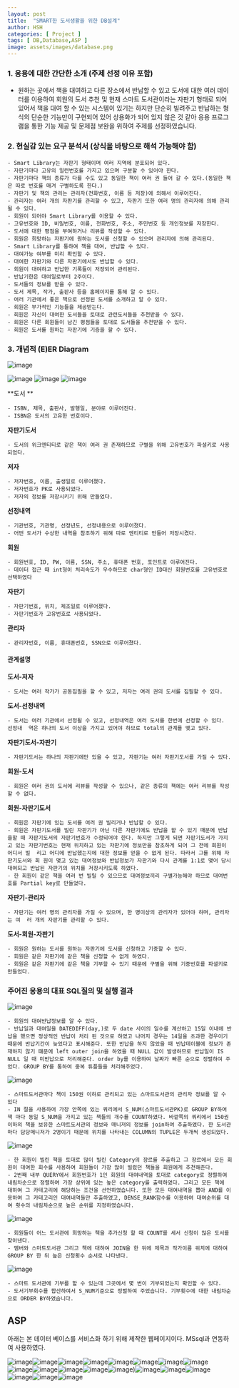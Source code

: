 ```yaml
---
layout: post
title:  "SMART한 도서생활을 위한 DB설계"
author: HSH
categories: [ Project ]
tags: [ DB,Database,ASP ]
image: assets/images/database.png
---
```

### 1. 응용에 대한 간단한 소개 (주제 선정 이유 포함) 
  - 원하는 곳에서 책을 대여하고 다른 장소에서 반납할 수 있고 도서에 대한 여러 데이터를 이용하여 회원의 도서 추천 및 현재 스마트 도서관이라는 자판기 형태로 되어있어서 책을 대여 할 수 있는 시스템이 있기는 하지만 단순히 빌려주고 반납하는 형식의 단순한 기능만이 구현되어 있어 상용화가 되어 있지 않은 것 같아 응용 프로그램을 통한 기능 제공 및 문제점 보완을 위하여 주제를 선정하였습니다.

### 2. 현실감 있는 요구 분석서 (상식을 바탕으로 해석 가능해야 함)
	- Smart Library는 자판기 형태이며 여러 지역에 분포되어 있다.
    - 자판기마다 고유의 일련번호를 가지고 있으며 구분할 수 있어야 한다.
    - 자판기마다 책의 종류가 다를 수도 있고 동일한 책이 여러 권 들어 갈 수 있다.(동일한 책은 따로 번호를 매겨 구별하도록 한다.)
    - 자판기 및 책의 관리는 관리자(전화번호, 이름 등 저장)에 의해서 이루어진다.
    - 관리자는 여러 개의 자판기를 관리할 수 있고, 자판기 또한 여러 명의 관리자에 의해 관리될 수 있다.
    - 회원이 되어야 Smart Library를 이용할 수 있다.
    - 고유번호와 ID, 비밀번호, 이름, 전화번호, 주소, 주민번호 등 개인정보를 저장한다.
    - 도서에 대한 평점을 부여하거나 리뷰를 작성할 수 있다.
    - 회원은 희망하는 자판기에 원하는 도서를 신청할 수 있으며 관리자에 의해 관리된다.
    - Smart Library를 통하여 책을 대여, 반납할 수 있다.
    - 대여가능 여부를 미리 확인할 수 있다.
    - 대여한 자판기와 다른 자판기에서도 반납할 수 있다.
    - 회원이 대여하고 반납한 기록들이 저장되어 관리된다.
    - 반납기한은 대여일로부터 2주이다.
    - 도서들의 정보를 받을 수 있다.
    - 도서 제목, 작가, 출판사 등을 홈페이지를 통해 알 수 있다.
    - 여러 기관에서 좋은 책으로 선정된 도서를 소개하고 알 수 있다.
    - 회원은 부가적인 기능들을 제공받는다.
    - 회원은 자신이 대여한 도서들을 토대로 관련도서들을 추천받을 수 있다.
    - 회원은 다른 회원들이 남긴 평점들을 토대로 도서들을 추천받을 수 있다.
    - 회원은 도서를 원하는 자판기에 기증을 할 수 있다.

### 3. 개념적 (E)ER Diagram
 ![image](../assets/images/project/Database/diagram.png)

 ![image](../assets/images/project/Database/1.png)
 ![image](../assets/images/project/Database/2.png)
 ![image](../assets/images/project/Database/3.png)

**도서 **

	- ISBN, 제목, 출판사, 발행일, 분야로 이루어진다.
	- ISBN은 도서의 고유한 번호이다.

**자판기도서**

	- 도서의 위크엔티티로 같은 책이 여러 권 존재하므로 구별을 위해 고유번호가 파셜키로 사용되었다.

**저자**

	- 저자번호, 이름, 출생일로 이루어졌다.
	- 저자번호가 PK로 사용되었다.
	- 저자의 정보를 저장시키기 위해 만들었다.

**선정내역**

	- 기관번호, 기관명, 선정년도, 선정내용으로 이루어졌다.
	- 어떤 도서가 수상한 내역을 참조하기 위해 따로 엔티티로 만들어 저장시켰다.

**회원**

	- 회원번호, ID, PW, 이름, SSN, 주소, 휴대폰 번호, 포인트로 이루어진다.
	- 데이터 접근 때 int형이 처리속도가 우수하므로 char형인 ID대신 회원번호를 고유번호로 선택하였다

**자판기**

	- 자판기번호, 위치, 제조일로 이루어졌다.
	- 자판기번호가 고유번호로 사용되었다.

**관리자**

	- 관리자번호, 이름, 휴대폰번호, SSN으로 이루어졌다.


#### 관계설명

**도서-저자**

	- 도서는 여러 작가가 공동집필을 할 수 있고, 저자는 여러 권의 도서를 집필할 수 있다.

**도서-선정내역**

	- 도서는 여러 기관에서 선정될 수 있고, 선정내역은 여러 도서를 한번에 선정할 수 있다. 선정내	역은 하나의 도서 이상을 가지고 있어야 하므로 total의 관계를 맺고 있다.

**자판기도서-자판기**

	- 자판기도서는 하나의 자판기에만 있을 수 있고, 자판기는 여러 자판기도서를 가질 수 있다.

**회원-도서**

	- 회원은 여러 권의 도서에 리뷰를 작성할 수 있으나, 같은 종류의 책에는 여러 리뷰를 작성할 수 없다.

**회원-자판기도서**

	- 회원은 자판기에 있는 도서를 여러 권 빌리거나 반납할 수 있다.
	- 회원은 자판기도서를 빌린 자판기가 아닌 다른 자판기에도 반납을 할 수 있기 때문에 반납을할 때 자판기도서의 자판기번호가 수정되어야 한다. 하지만 그렇게 되면 자판기도서가 가지고 있는 자판기번호는 현재 위치하고 있는 자판기에 정보만을 참조하게 되어 그 전에 회원이 어디서 빌	리고 어디에 반납했는지에 대한 정보를 얻을 수 없게 된다. 따라서 그를 위해 자판기도서와 회	원이 맺고 있는 대여정보와 반납정보가 자판기와 다시 관계를 1:1로 맺어 당시 대여되고 반납된 자판기의 위치를 저장시키도록 하였다.
	- 한 회원이 같은 책을 여러 번 빌릴 수 있으므로 대여정보끼리 구별가능해야 하므로 대여번호를 Partial key로 만들었다.

**자판기-관리자**

	- 자판기는 여러 명의 관리자를 가질 수 있으며, 한 명이상의 관리자가 있어야 하며, 관리자는 여	러 개의 자판기를 관리할 수 있다.

**도서-회원-자판기**

	- 회원은 원하는 도서를 원하는 자판기에 도서를 신청하고 기증할 수 있다.
	- 회원은 같은 자판기에 같은 책을 신청할 수 없게 하였다.
	- 회원은 같은 자판기에 같은 책을 기부할 수 있기 때문에 구별을 위해 기증번호를 파셜키로 만들었다.


### 주어진 응용의 대표 SQL질의 및 실행 결과

 ![image](../assets/images/project/Database/SQL1.png)

	- 회원의 대여반납정보를 알 수 있다.
	- 반납일과 대여일을 DATEDIFF(day,)로 두 date 사이의 일수를 계산하고 15일 이내에 반납을 했으면 정상적인 반납이 처리 된 것으로 하였고 나머지 경우는 14일을 초과한 경우이기 때문에 반납기간이 늦었다고 표시해준다. 또한 반납을 하지 않았을 때 반납테이블에 정보가 존재하지 않기 떄문에 left outer join을 하였을 때 NULL 값이 발생하므로 반납일이 IS NULL 일 때 미반납으로 처리해준다. order by를 이용하여 날짜가 빠른 순으로 정렬하여 주었다. GROUP BY를 통하여 중복 튜플들을 처리해주었다.

 ![image](../assets/images/project/Database/SQL2.png)

	- 스마트도서관마다 책이 150권 이하로 관리되고 있는 스마트도서관의 관리자 정보를 알 수 있다
	- IN 절을 사용하여 가장 안쪽에 있는 쿼리에서 S_NUM(스마트도서관PK)로 GROUP BY하여 책 마다 동일 S_NUM을 가지고 있는 책들의 개수를 COUNT하였다. 바깥쪽의 쿼리에서 150권 이하의 책을 보유한 스마트도서관의 정보와 매니저의 정보를 join하여 추출하였다. 한 도서관마다 담당매니저가 2명이기 때문에 위치를 나타내는 COLUMN의 TUPLE은 두개씩 생성되었다.


 ![image](../assets/images/project/Database/SQL3.png)

	- 한 회원이 빌린 책을 토대로 많이 빌린 Category의 장르를 추출하고 그 장르에서 모든 회원이 대여한 회수를 사용하여 회원들이 가장 많이 빌렸던 책들을 회원에게 추천해준다.
	- 2번째 내부 QUERY에서 회원번호가 1인 회원의 대여내역을 토대로 category로 정렬하여 내림차순으로 정렬하여 가장 상위에 있는 높은 category를 출력하였다. 그리고 모든 책에 대하여 그 카테고리에 해당하는 조건을 선언하였습니다. 또한 모든 대여내역을 뽑아 AND를 이용하여 그 카테고리인 대여내역들만 추출하였고, DENSE_RANK함수를 이용하여 대여순위를 대여 횟수의 내림차순으로 높은 순위를 지정하였습니다.

 ![image](../assets/images/project/Database/SQL4.png)

	- 회원들이 어느 도서관에 희망하는 책을 추가신청 할 때 COUNT를 세서 신청이 많은 도서를 찾아낸다. 	
	- 멤버와 스마트도서관 그리고 책에 대하여 JOIN을 한 뒤에 제목과 작가이름 위치에 대하여 GROUP BY 한 뒤 높은 신청횟수 순서로 나타낸다.

 ![image](../assets/images/project/Database/SQL5.png)
 
	- 스마트 도서관에 기부를 할 수 있는데 그곳에서 몇 번이 기부되었는지 확인할 수 있다.
	- 도서기부회수를 합산하여서 S_NUM기준으로 정렬하여 주었습니다. 기부횟수에 대한 내림차순으로 ORDER BY하였습니다.


## ASP
아래는 본 데이터 베이스를 서비스화 하기 위해 제작한 웹페이지이다.
MSsql과 연동하여 사용하였다.

![image](../assets/images/project/Database/ASP1.png)![image](../assets/images/project/Database/ASP2.png)![image](../assets/images/project/Database/ASP3.png)![image](../assets/images/project/Database/ASP4.png)![image](../assets/images/project/Database/ASP5.png)![image](../assets/images/project/Database/ASP6.png)![image](../assets/images/project/Database/ASP7.png)![image](../assets/images/project/Database/ASP8.png)![image](../assets/images/project/Database/ASP9.png)![image](../assets/images/project/Database/ASP10.png)![image](../assets/images/project/Database/ASP11.png)![image](../assets/images/project/Database/ASP12.png)![image](../assets/images/project/Database/ASP13.png))![image](../assets/images/project/Database/ASP15.png)![image](../assets/images/project/Database/ASP16.png)![image](../assets/images/project/Database/ASP17.png)![image](../assets/images/project/Database/ASP18.png)![image](../assets/images/project/Database/ASP19.png)![image](../assets/images/project/Database/ASP20.png)


